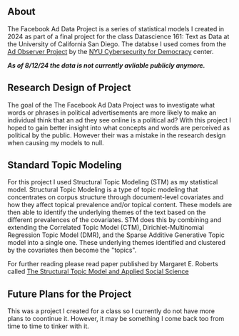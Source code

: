 ## About 
The Facebook Ad Data Project is a series of statistical models I created in 2024 as part of a final project for the class Datascience 161: Text as Data at the University of California San Diego. The databse I used comes from the [Ad Observer Project](https://adobserver.org/) by the [NYU Cybersecurity for Democracy](https://cybersecurityfordemocracy.org/) center. 

***As of 8/12/24 the data is not currently avliable publicly anymore.***

## Research Design of Project
The goal of the The Facebook Ad Data Project was to investigate what words or phrases in political advertisements are more likely to make an individual think that an ad they see online is a political ad? With this project I hoped to gain better insight into what concepts and words are perceived as political by the public. However their was a mistake in the research design when causing my models to null. 

## Standard Topic Modeling
For this project I used Structural Topic Modeling (STM) as my statistical model. Structural Topic Modeling is a type of topic modeling that concentrates on corpus structure through document-level covariates and how they affect topical prevalence and/or topical content. These models are then able to identify the underlying themes of the text based on the different prevalences of the covariates. STM does this by combining and extending the Correlated Topic Model (CTM), Dirichlet-Multinomial Regression Topic Model (DMR), and the Sparse Additive Generative Topic model into a single one. These underlying themes identified and clustered by the covariates then become the "topics". 
  
For further reading please read paper published by Margaret E. Roberts called [The Structural Topic Model and Applied Social Science](https://projects.iq.harvard.edu/files/wcfia/files/stmnips2013.pdf)

## Future Plans for the Project
This was a project I created for a class so I currently do not have more plans to coontinue it. However, it may be something I come back too from time to time to tinker with it.
